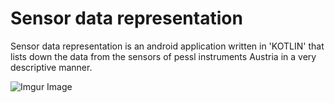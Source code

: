 # Sensor data representation

Sensor data representation is an android application written in 'KOTLIN' that lists down the data from the sensors of pessl instruments Austria in a very descriptive manner.

![Imgur Image](https://i.imgur.com/eiwdNHQ.png)
